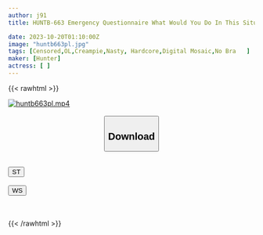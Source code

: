```yaml
---
author: j91
title: HUNTB-663 Emergency Questionnaire What Would You Do In This Situation? Naturally, Touch It Or Gently Cover It With A Blanket. When I Open My Eyes, My Breasts And Butt Are Right In Front Of Me! By Mistake, I Was At A Hotel On A Business Trip...

date: 2023-10-20T01:10:00Z
image: "huntb663pl.jpg"
tags: [Censored,OL,Creampie,Nasty, Hardcore,Digital Mosaic,No Bra	]
maker: [Hunter]
actress: [ ]
---
```



{{< rawhtml >}}

<div class="video" data-videoid="RDkDyLqL9VhdQRD">
    <a href="javascript:;">
        <img src="https://my.j91.asia/posts/huntb663pl/huntb663pl.jpg" width="WIDTH" height="HEIGHT" alt="huntb663pl.mp4" loading="lazy">
    </a>
</div>

<script type="text/javascript" src="https://j91.asia/asset/on-demand-st.js"></script>

<br>
  <link rel="stylesheet" href="https://j91.asia/asset/bs5.css">
  
  <center>
  <button class="btn btn-primary" type="button" data-bs-toggle="collapse" data-bs-target=".multi-collapse" aria-expanded="false" aria-controls="multiCollapseExample1 multiCollapseExample2"><h2>Download</h2></button></center>
</p>
<div class="row">
  <div class="col">
    <div class="collapse multi-collapse" id="multiCollapseExample1">
      <div class="card card-body">
	      	      <br>
<div class="buttons">  
<a href="https://streamtape.to/v/RDkDyLqL9VhdQRD"><button class="btn-hover color-3"><i class="fa fa-download"></i> ST</button></a></div>
    </div>
  </div>
</div>
  <div class="col">
    <div class="collapse multi-collapse" id="multiCollapseExample2">
      <div class="card card-body">
	      <br>
<div class="buttons">
    <a href="https://wolfstream.tv/d2jabgw684u7"><button class="btn-hover color-9"><i class="fa fa-download"></i> WS</button></a></div>
<br><br>
      </div>
    </div>
  </div>
</div>

{{< /rawhtml >}}
